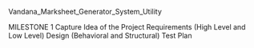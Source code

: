 Vandana_Marksheet_Generator_System_Utility

MILESTONE 1
Capture Idea of the Project
Requirements (High Level and Low Level)
Design (Behavioral and Structural)
Test Plan